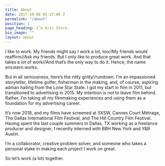 ```yaml
---
title: About
date: 2017-10-08 02:27:00 Z
permalink: "/about"
position: 1
page_heading: I’m Eric Stern.
bio_image: ""
layout: about
---
```


I like to work. My friends might say I work a lot, too//My friends would reaffirm//Ask my
friends. But I only like to produce great work. And that takes a lot of work//And that’s the only way to do it. Hence, the name ericstern.works.

But in all seriousness, here’s the nitty gritty//rundown. I’m an impassioned storyteller, lifetime golfer, fisherman in the making, and, of course, aspiring adman hailing from the Lone Star State. I got my start in film in 2011, but transitioned to advertising in 2015. My intention is not to leave film behind. Rather, I’m taking all my filmmaking experiences and using them as a foundation for my advertising career.

It’s now 2018, and my films have screened at SXSW, Cannes Court Métrage, The Dallas
International Film Festival, and The Hill Country Film Festival. Having spent the last couple
summers in Dallas, TX working as a freelance producer and designer, I recently interned with
BBH New York and Y&amp;R Austin.

I’m a collaborator, creative problem solver, and someone who takes a personal stake in making
each project I work on great.

So let’s work (a lot) together.